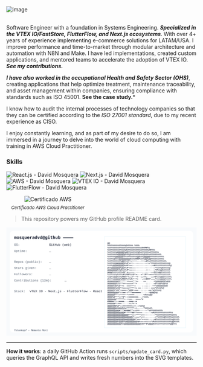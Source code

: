 <img width="1121" height="604" alt="image" src="https://github.com/user-attachments/assets/ac42ba8f-5a5c-4cc0-a5c3-a3321612f875" />

<br />
<br />

Software Engineer with a foundation in Systems Engineering. ***Specialized in the VTEX IO/FastStore, FlutterFlow, and Next.js ecosystems***. With over 4+ years of experience implementing e-commerce solutions for LATAM/USA. I improve performance and time-to-market through modular architecture and automation with N8N and Make. I have led implementations, created custom applications, and mentored teams to accelerate the adoption of VTEX IO. ***See my contributions.***

***I have also worked in the occupational Health and Safety Sector (OHS)***, creating applications that help optimize treatment, maintenance traceability, and asset management within companies, ensuring compliance with standards such as ISO 45001. **See the case study.***

I know how to audit the internal processes of technology companies so that they can be certified according to the *ISO 27001 standard*, due to my recent experience as CISO.

I enjoy constantly learning, and as part of my desire to do so, I am immersed in a journey to delve into the world of cloud computing with training in AWS Cloud Practitioner.
<br />

### Skills

<p float="left">
      <img width="64" alt="React.js - David Mosquera" src="https://iconic-api.onrender.com/dark/react" />
      <img width="64" alt="Next.js - David Mosquera" src="https://iconic-api.onrender.com/dark/nextjs" />
      <img width="64" alt="AWS - David Mosquera" src="https://iconic-api.onrender.com/dark/aws" />
      <img width="80" alt="VTEX IO - David Mosquera" src="https://github.com/user-attachments/assets/79854000-2f52-494d-85d2-2d275f74f68f" />
      <img width="80" alt="FlutterFlow - David Mosquera" src="https://github.com/user-attachments/assets/f3907843-95dd-4813-b4ca-86d666510dfb" />


  <figure style="width:220px; margin:0; text-align:center;">
    <img width="200" height="341" alt="Certificado AWS" 
         src="https://github.com/user-attachments/assets/7bbb230e-1ff8-4506-bcc8-87a63975fef9"
         style="max-width:100%; height:auto;" />
    <figcaption><sub><em>Certificado AWS Cloud Practitioner</em></sub></figcaption>
  </figure>


> This repository powers my GitHub profile README card.

<picture>
  <source media="(prefers-color-scheme: dark)" srcset="assets/card_dark.svg">
  <source media="(prefers-color-scheme: light)" srcset="assets/card_light.svg">
  <img alt="Stats card" src="assets/card_light.svg" width="900">
</picture>

---

**How it works**: a daily GitHub Action runs `scripts/update_card.py`, which queries the GraphQL API and writes fresh numbers into the SVG templates.
